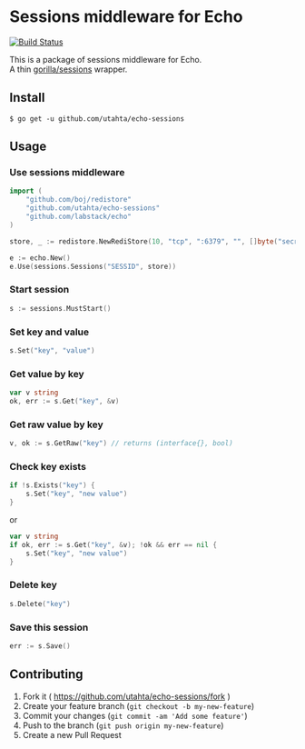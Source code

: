 # Sessions middleware for Echo

[![Build Status](https://travis-ci.org/utahta/echo-sessions.svg?branch=master)](https://travis-ci.org/utahta/echo-sessions)

This is a package of sessions middleware for Echo.  
A thin [gorilla/sessions](https://github.com/gorilla/sessions) wrapper.

## Install

```
$ go get -u github.com/utahta/echo-sessions
```

## Usage

### Use sessions middleware
```go
import (
    "github.com/boj/redistore"
    "github.com/utahta/echo-sessions"
    "github.com/labstack/echo"
)

store, _ := redistore.NewRediStore(10, "tcp", ":6379", "", []byte("secret-key"))

e := echo.New()
e.Use(sessions.Sessions("SESSID", store))
```

### Start session
```go
s := sessions.MustStart()
```

### Set key and value
```go
s.Set("key", "value")
```

### Get value by key
```go
var v string
ok, err := s.Get("key", &v)
```

### Get raw value by key
```go
v, ok := s.GetRaw("key") // returns (interface{}, bool)
```

### Check key exists
```go
if !s.Exists("key") {
    s.Set("key", "new value")
}
```
or
```go
var v string
if ok, err := s.Get("key", &v); !ok && err == nil {
    s.Set("key", "new value")
}
```

### Delete key
```go
s.Delete("key")
```

### Save this session
```go
err := s.Save()
```

## Contributing

1. Fork it ( https://github.com/utahta/echo-sessions/fork )
2. Create your feature branch (`git checkout -b my-new-feature`)
3. Commit your changes (`git commit -am 'Add some feature'`)
4. Push to the branch (`git push origin my-new-feature`)
5. Create a new Pull Request

